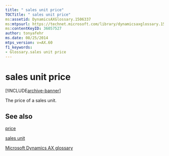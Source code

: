 ```yaml
---
title: " sales unit price"
TOCTitle: " sales unit price"
ms:assetid: DynamicsAXGlossary.1506337
ms:mtpsurl: https://technet.microsoft.com/library/dynamicsaxglossary.1506337(v=AX.60)
ms:contentKeyID: 36057527
author: tonyafehr
ms.date: 08/25/2014
mtps_version: v=AX.60
f1_keywords:
- Glossary.sales unit price
---
```


# sales unit price


[!INCLUDE[archive-banner](includes/archive-banner.md)]

The price of a sales unit.

## See also

[price](price.md)

[sales unit](sales-unit.md)

[Microsoft Dynamics AX glossary](glossary/microsoft-dynamics-ax-glossary.md)

  



